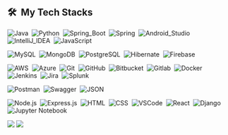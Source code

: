 <!--
**ranawareviraj/ranawareviraj** is a ✨ _special_ ✨ repository because its `README.md` (this file) appears on your GitHub profile.

Here are some ideas to get you started:

- 🔭 I’m currently working on ...
- 🌱 I’m currently learning ...
- 👯 I’m looking to collaborate on ...
- 🤔 I’m looking for help with ...
- 💬 Ask me about ...
- 📫 How to reach me: ...
- 😄 Pronouns: ...
- ⚡ Fun fact: ...


## 🛠️ My Skills
-->

<div>

## 🛠️ &nbsp;My Tech Stacks
![Java](https://img.shields.io/badge/-Java-ED8B00?style=flat&logo=openjdk)&nbsp;
![Python](https://img.shields.io/badge/-Python-0D1117?style=flat&logo=python)&nbsp;
![Spring_Boot](https://img.shields.io/badge/Spring_Boot-F2F4F9?style=flat&logo=spring-boot)&nbsp;
![Spring](https://img.shields.io/badge/Spring-6DB33F?-0D1117?style=flat&logo=spring)&nbsp;
![Android_Studio](https://img.shields.io/badge/Android_Studio-3DDC84?style=flat&logo=android-studio)&nbsp;
![IntelliJ_IDEA](https://img.shields.io/badge/IntelliJ_IDEA-000000.svg?style=flat&logo=intellij-idea&logoColor=white)&nbsp;
![JavaScript](https://img.shields.io/badge/-JavaScript-0D1117?style=flat&logo=javascript)&nbsp;

![MySQL](https://img.shields.io/badge/MySQL-00000F?style=flat&logo=mysql&logoColor=white)&nbsp;
![MongoDB](https://img.shields.io/badge/MongoDB-4EA94B?style=flat&logo=mongodb&logoColor=white)&nbsp;
![PostgreSQL](https://img.shields.io/badge/-PostgreSQL-0D1117?style=flat&logo=postgresql)&nbsp;
![Hibernate](https://img.shields.io/badge/Hibernate-59666C?style=flat&logo=Hibernate&logoColor=white)&nbsp;
![Firebase](https://img.shields.io/badge/firebase-ffca28?style=flat&logo=firebase&logoColor=black)&nbsp;

![AWS](https://img.shields.io/badge/Amazon_AWS-232F3E?style=flat&logo=amazon-aws&logoColor=white)&nbsp;
![Azure](https://img.shields.io/badge/Microsoft_Azure-0089D6?style=flat&logo=microsoft-azure&logoColor=white)&nbsp;
![Git](https://img.shields.io/badge/-Git-0D1117?style=flat&logo=git)&nbsp;
![GitHub](https://img.shields.io/badge/-GitHub-0D1117?style=flat&logo=github)&nbsp;
![Bitbucket](https://img.shields.io/badge/Bitbucket-0747a6?style=flat&logo=bitbucket&logoColor=white)&nbsp;
![Gitlab](https://img.shields.io/badge/-Gitlab-0D1117?style=flat&logo=gitlab)&nbsp;
![Docker](https://img.shields.io/badge/-Docker-0D1117?style=flat&logo=docker)&nbsp;
![Jenkins](https://img.shields.io/badge/Jenkins-D24939?style=flat&logo=Jenkins&logoColor=white)&nbsp;
![Jira](https://img.shields.io/badge/Jira-0052CC?style=flat&logo=Jira&logoColor=white)&nbsp;
![Splunk](  https://img.shields.io/badge/Splunk-000000?style=flat&logo=Splunk&logoColor=white)&nbsp;
 
![Postman](https://img.shields.io/badge/Postman-FF6C37?style=flat&logo=Postman&logoColor=white)&nbsp;
![Swagger](https://img.shields.io/badge/Swagger-85EA2D?style=flat&logo=Swagger&logoColor=white)&nbsp;
![JSON](https://img.shields.io/badge/json-5E5C5C?style=flat&logo=json&logoColor=white)&nbsp;

![Node.js](https://img.shields.io/badge/-Node.js-0D1117?style=flat&logo=node.js)&nbsp;
![Express.js](https://img.shields.io/badge/Express.js-404D59style=flat)&nbsp;
![HTML](https://img.shields.io/badge/-HTML-0D1117?style=flat&logo=HTML5)&nbsp;
![CSS](https://img.shields.io/badge/-CSS-0D1117?style=flat&logo=CSS3&logoColor=1572B6)&nbsp;
![VSCode](https://img.shields.io/badge/VSCode-0078D4?style=flat&logo=visual%20studio%20code&logoColor=white)&nbsp;
![React](https://img.shields.io/badge/React-20232A?style=flat&logo=react&logoColor=61DAFB)&nbsp;
![Django](https://img.shields.io/badge/-Django-0D1117?style=flat&logo=django)&nbsp;
![Jupyter Notebook](https://img.shields.io/badge/-Jupyter%20Notebook-0D1117?style=flat&logo=jupyter)&nbsp;
</div>

![](http://github-profile-summary-cards.vercel.app/api/cards/repos-per-language?username=ranawareviraj&theme=default)
![](http://github-profile-summary-cards.vercel.app/api/cards/stats?username=ranawareviraj&theme=default)
